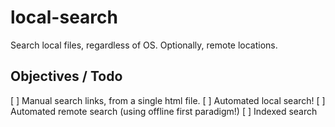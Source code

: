 # local-search
Search local files, regardless of OS. Optionally, remote locations.

## Objectives / Todo
[ ] Manual search links, from a single html file.
[ ] Automated local search!
[ ] Automated remote search (using offline first paradigm!)
[ ] Indexed search
